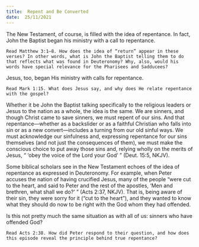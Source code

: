```yaml
---
title:  Repent and Be Converted
date:  25/11/2021
---
```


The New Testament, of course, is filled with the idea of repentance. In fact, John the Baptist began his ministry with a call to repentance.

`Read Matthew 3:1–8. How does the idea of “return” appear in these verses? In other words, what is John the Baptist telling them to do that reflects what was found in Deuteronomy? Why, also, would his words have special relevance for the Pharisees and Sadducees?`

Jesus, too, began His ministry with calls for repentance.

`Read Mark 1:15. What does Jesus say, and why does He relate repentance with the gospel?`

Whether it be John the Baptist talking specifically to the religious leaders or Jesus to the nation as a whole, the idea is the same. We are sinners, and though Christ came to save sinners, we must repent of our sins. And that repentance—whether as a backslider or as a faithful Christian who falls into sin or as a new convert—includes a turning from our old sinful ways. We must acknowledge our sinfulness and, expressing repentance for our sins themselves (and not just the consequences of them), we must make the conscious choice to put away those sins and, relying wholly on the merits of Jesus, “ ‘obey the voice of the Lord your God’ ” (Deut. 15:5, NKJV).

Some biblical scholars see in the New Testament echoes of the idea of repentance as expressed in Deuteronomy. For example, when Peter accuses the nation of having crucified Jesus, many of the people “were cut to the heart, and said to Peter and the rest of the apostles, ‘Men and brethren, what shall we do?’ ” (Acts 2:37, NKJV). That is, being aware of their sin, they were sorry for it (“cut to the heart”), and they wanted to know what they should do now to be right with the God whom they had offended.

Is this not pretty much the same situation as with all of us: sinners who have offended God?

`Read Acts 2:38. How did Peter respond to their question, and how does this episode reveal the principle behind true repentance?`